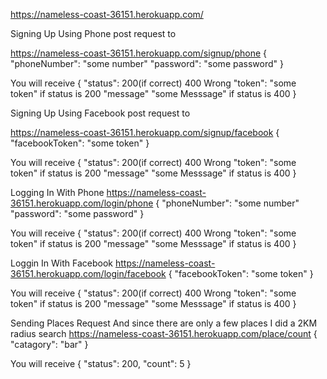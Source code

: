 https://nameless-coast-36151.herokuapp.com/


Signing Up Using Phone
post request to

https://nameless-coast-36151.herokuapp.com/signup/phone
{
  "phoneNumber": "some number"
  "password": "some password"
}

You will receive
{
  "status": 200(if correct) 400 Wrong
  "token": "some token" if status is 200
  "message" "some Messsage" if status is 400
}

Signing Up Using Facebook
post request to

https://nameless-coast-36151.herokuapp.com/signup/facebook
{
  "facebookToken": "some token"
}

You will receive
{
  "status": 200(if correct) 400 Wrong
  "token": "some token" if status is 200
  "message" "some Messsage" if status is 400
}

Logging In With Phone
https://nameless-coast-36151.herokuapp.com/login/phone
{
  "phoneNumber": "some number"
  "password": "some password"
}

You will receive
{
  "status": 200(if correct) 400 Wrong
  "token": "some token" if status is 200
  "message" "some Messsage" if status is 400
}

Loggin In With Facebook
https://nameless-coast-36151.herokuapp.com/login/facebook
{
  "facebookToken": "some token"
}

You will receive
{
  "status": 200(if correct) 400 Wrong
  "token": "some token" if status is 200
  "message" "some Messsage" if status is 400
}


Sending Places Request
And since there are only a few places
I did a 2KM radius search
https://nameless-coast-36151.herokuapp.com/place/count
{
  "catagory": "bar"
}

You will receive
{
  "status": 200,
  "count": 5
}
